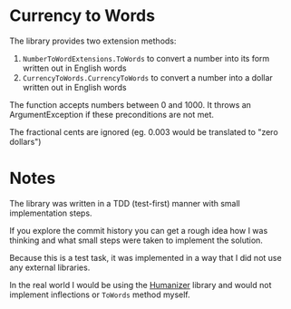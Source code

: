 # Currency to Words


The library provides two extension methods:

1. `NumberToWordExtensions.ToWords` to convert a number into its form written out in English words
2. `CurrencyToWords.CurrencyToWords` to convert a number into a dollar written out in English words

The function accepts numbers between 0 and 1000. It throws an ArgumentException if these preconditions are not met.

The fractional cents are ignored (eg. 0.003 would be translated to "zero dollars")

# Notes

The library was written in a TDD (test-first) manner with small implementation steps.

If you explore the commit history you can get a rough idea how I was thinking and what small steps were taken to implement the solution.

Because this is a test task, it was implemented in a way that I did not use any external libraries. 

In the real world I would be using the [Humanizer](https://github.com/Humanizr/Humanizer) library and would not implement inflections or `ToWords` method myself.
